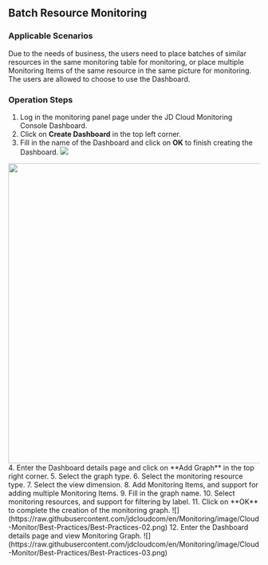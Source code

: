 ## Batch Resource Monitoring
### Applicable Scenarios
Due to the needs of business, the users need to place batches of similar resources in the same monitoring table for monitoring, or place multiple Monitoring Items of the same resource in the same picture for monitoring. The users are allowed to choose to use the Dashboard.
### Operation Steps
1. Log in the monitoring panel page under the JD Cloud Monitoring Console Dashboard.
2. Click on **Create Dashboard** in the top left corner.
3. Fill in the name of the Dashboard and click on **OK** to finish creating the Dashboard.
![](https://raw.githubusercontent.com/jdcloudcom/en/Monitoring/image/Cloud-Monitor/Best-Practices/Best-Practices-01.png)
<img src="https://raw.githubusercontent.com/jdcloudcom/en/Monitoring/image/Cloud-Monitor/Best-Practices/Best-Practices-01.png" width="600" align=center />  
4. Enter the Dashboard details page and click on **Add Graph** in the top right corner.
5. Select the graph type.
6. Select the monitoring resource type.
7. Select the view dimension.
8. Add Monitoring Items, and support for adding multiple Monitoring Items.
9. Fill in the graph name.
10. Select monitoring resources, and support for filtering by label.
11. Click on **OK** to complete the creation of the monitoring graph.
![](https://raw.githubusercontent.com/jdcloudcom/en/Monitoring/image/Cloud-Monitor/Best-Practices/Best-Practices-02.png)
12. Enter the Dashboard details page and view Monitoring Graph.
![](https://raw.githubusercontent.com/jdcloudcom/en/Monitoring/image/Cloud-Monitor/Best-Practices/Best-Practices-03.png)
